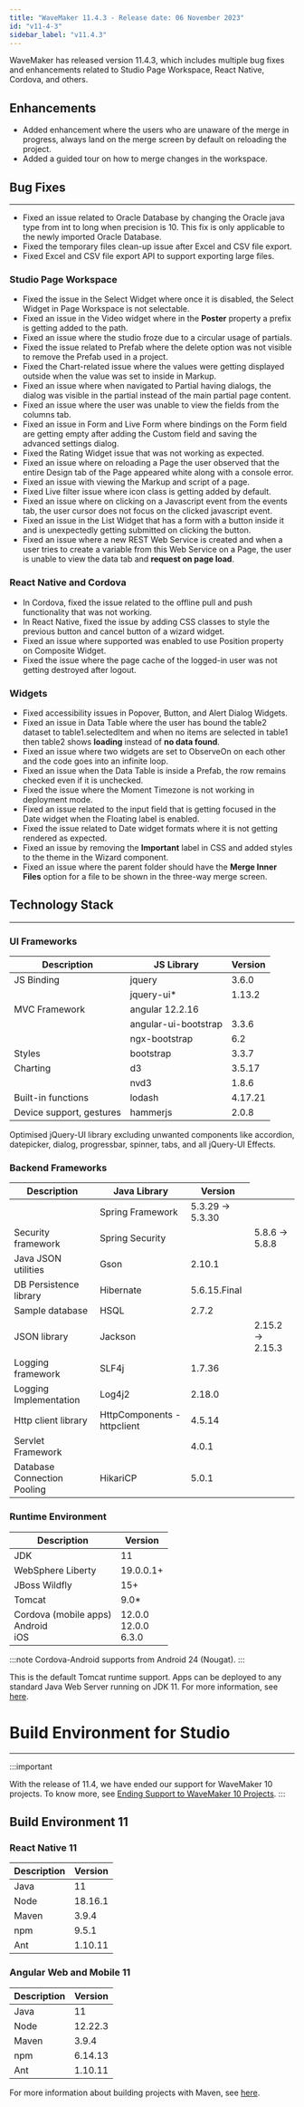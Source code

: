 ```yaml
---
title: "WaveMaker 11.4.3 - Release date: 06 November 2023"
id: "v11-4-3"
sidebar_label: "v11.4.3"
---
```


WaveMaker has released version 11.4.3, which includes multiple bug fixes and enhancements related to Studio Page Workspace, React Native, Cordova, and others.

## Enhancements

- Added enhancement where the users who are unaware of the merge in progress, always land on the merge screen by default on reloading the project.
- Added a guided tour on how to merge changes in the workspace.

## Bug Fixes

---

- Fixed an issue related to Oracle Database by changing the Oracle java type from int to long when precision is 10. This fix is only applicable to the newly imported Oracle Database.
- Fixed the temporary files clean-up issue after Excel and CSV file export.
- Fixed Excel and CSV file export API to support exporting large files.

### Studio Page Workspace

- Fixed the issue in the Select Widget where once it is disabled, the Select Widget in Page Workspace is not selectable.
- Fixed an issue in the Video widget where in the **Poster** property a prefix is getting added to the path.
- Fixed an issue where the studio froze due to a circular usage of partials.
- Fixed the issue related to Prefab where the delete option was not visible to remove the Prefab used in a project.
- Fixed the Chart-related issue where the values were getting displayed outside when the value was set to inside in Markup.
- Fixed an issue where when navigated to Partial having dialogs, the dialog was visible in the partial instead of the main partial page content.
- Fixed an issue where the user was unable to view the fields from the columns tab.
- Fixed an issue in Form and  Live Form where bindings on the Form field are getting empty after adding the Custom field and saving the advanced settings dialog.
- Fixed the Rating Widget issue that was not working as expected.
- Fixed an issue where on reloading a Page the user observed that the entire Design tab of the Page appeared white along with a console error.
- Fixed an issue with viewing the Markup and script of a page.
- Fixed Live filter issue where icon class is getting added by default.
- Fixed an issue where on clicking on a Javascript event from the events tab, the user cursor does not focus on the clicked javascript event.
- Fixed an issue in the List Widget that has a form with a button inside it and is unexpectedly getting submitted on clicking the button.
- Fixed an issue where a new REST Web Service is created and when a user tries to create a variable from this Web Service on a Page, the user is unable to view the data tab and **request on page load**.

### React Native and Cordova

- In Cordova, fixed the issue related to the offline pull and push functionality that was not working.
- In React Native, fixed the issue by adding CSS classes to style the previous button and cancel button of a wizard widget.
- Fixed an issue where supported was enabled to use Position property on Composite Widget.
- Fixed the issue where the page cache of the logged-in user was not getting destroyed after logout.

### Widgets

- Fixed accessibility issues in Popover, Button, and Alert Dialog Widgets.
- Fixed an issue in Data Table where the user has bound the table2 dataset to table1.selectedItem and when no items are selected in table1 then table2 shows **loading** instead of **no data found**.
- Fixed an issue where two widgets are set to ObserveOn on each other and the code goes into an infinite loop.
- Fixed an issue when the Data Table is inside a Prefab, the row remains checked even if it is unchecked.
- Fixed the issue where the Moment Timezone is not working in deployment mode.
- Fixed an issue related to the input field that is getting focused in the Date widget when the Floating label is enabled.
- Fixed the issue related to Date widget formats where it is not getting rendered as expected.
- Fixed an issue by removing the **Important** label in CSS and added styles to the theme in the Wizard component.
- Fixed an issue where the parent folder should have the **Merge Inner Files** option for a file to be shown in the three-way merge screen.

## Technology Stack

---

### UI Frameworks

| Description | JS Library | Version |
| --- | --- | --- |
| JS Binding | jquery | 3.6.0 |
|  | jquery-ui* | 1.13.2 |
| MVC Framework | angular 12.2.16 |
|  | angular-ui-bootstrap | 3.3.6 |
|  | ngx-bootstrap | 6.2 |
| Styles | bootstrap | 3.3.7 |
| Charting | d3 | 3.5.17 |
|  | nvd3 | 1.8.6 |
| Built-in functions | lodash | 4.17.21|
| Device support, gestures | hammerjs | 2.0.8 |

Optimised jQuery-UI library excluding unwanted components like accordion, datepicker, dialog, progressbar, spinner, tabs, and all jQuery-UI Effects.

### Backend Frameworks

| Description | Java Library | Version |
| --- | --- | --- |
|  | Spring Framework | 5.3.29 -> 5.3.30 </td>|
| Security framework | Spring Security | <td className="versiontdbgcolor"> 5.8.6 -> 5.8.8 |
| Java JSON utilities | Gson  | 2.10.1 |
| DB Persistence library | Hibernate | 5.6.15.Final |
| Sample database | HSQL |  2.7.2 |
| JSON library | Jackson | <td className="versiontdbgcolor"> 2.15.2 -> 2.15.3 |
| Logging framework | SLF4j | 1.7.36 |
| Logging Implementation | Log4j2 | 2.18.0|
| Http client library  | HttpComponents -  httpclient |  4.5.14 |
| Servlet Framework |  | 4.0.1 |
| Database Connection Pooling | HikariCP | 5.0.1 |

### Runtime Environment

| Description | Version |
| --- | --- |
| JDK | 11 |
| WebSphere Liberty | 19.0.0.1+ |
| JBoss Wildfly | 15+ |
| Tomcat | 9.0* |
| Cordova (mobile apps) <br/> Android <br/> iOS |12.0.0 <br/> 12.0.0  <br/> 6.3.0 |

:::note
Cordova-Android supports from Android 24 (Nougat).
:::

This is the default Tomcat runtime support. Apps can be deployed to any standard Java Web Server running on JDK 11. For more information, see [here](/learn/app-development/deployment/deployment-web-server).

# Build Environment for Studio
---

:::important

With the release of 11.4, we have ended our support for WaveMaker 10 projects. To know more, see [Ending Support to WaveMaker 10 Projects](/learn/blog/2023/08/11/wavemaker10x-end-of-support).
:::

## Build Environment 11 

### React Native 11

|Description|	Version|
|---|---|
|Java |11 |
|Node|18.16.1|
|Maven| 3.9.4 |
|npm | 9.5.1|
|Ant|	1.10.11|


### Angular Web and Mobile 11

|Description|	Version|
|---|---|
|Java | 11 |
|Node| 12.22.3|
|Maven| 3.9.4 |
|npm |	6.14.13|
|Ant|	1.10.11|

For more information about building projects with Maven, see [here](/learn/app-development/deployment/building-with-maven).


